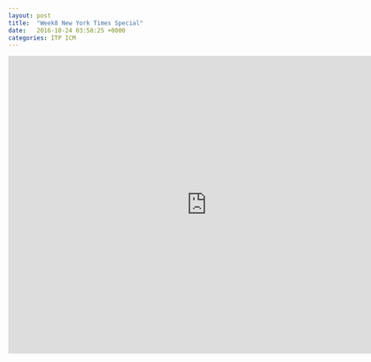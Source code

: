 ```yaml
---
layout: post
title:  "Week8 New York Times Special"
date:   2016-10-24 03:58:25 +0000
categories: ITP ICM
---
```


<iframe src="http://itp.cgao.me/ICM_wk8_v1/" width="800" height="600" frameBorder="0"></iframe>
